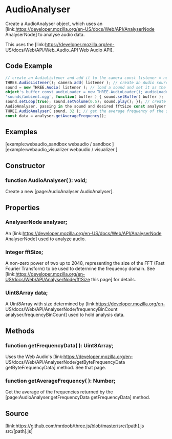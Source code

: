 # AudioAnalyser

Create a AudioAnalyser object, which uses an
[link:https://developer.mozilla.org/en-US/docs/Web/API/AnalyserNode
AnalyserNode] to analyse audio data.  
  
This uses the [link:https://developer.mozilla.org/en-
US/docs/Web/API/Web_Audio_API Web Audio API].

## Code Example

  
```ts  
// create an AudioListener and add it to the camera const listener = new
THREE.AudioListener(); camera.add( listener ); // create an Audio source const
sound = new THREE.Audio( listener ); // load a sound and set it as the Audio
object's buffer const audioLoader = new THREE.AudioLoader(); audioLoader.load(
'sounds/ambient.ogg', function( buffer ) { sound.setBuffer( buffer );
sound.setLoop(true); sound.setVolume(0.5); sound.play(); }); // create an
AudioAnalyser, passing in the sound and desired fftSize const analyser = new
THREE.AudioAnalyser( sound, 32 ); // get the average frequency of the sound
const data = analyser.getAverageFrequency();  
```  

## Examples

[example:webaudio_sandbox webaudio / sandbox ]  
[example:webaudio_visualizer webaudio / visualizer ]

## Constructor

###  function AudioAnalyser( ): void;

Create a new [page:AudioAnalyser AudioAnalyser].

## Properties

###  AnalyserNode analyser;

An [link:https://developer.mozilla.org/en-US/docs/Web/API/AnalyserNode
AnalyserNode] used to analyze audio.

###  Integer fftSize;

A non-zero power of two up to 2048, representing the size of the FFT (Fast
Fourier Transform) to be used to determine the frequency domain. See
[link:https://developer.mozilla.org/en-US/docs/Web/API/AnalyserNode/fftSize
this page] for details.

###  Uint8Array data;

A Uint8Array with size determined by [link:https://developer.mozilla.org/en-
US/docs/Web/API/AnalyserNode/frequencyBinCount analyser.frequencyBinCount]
used to hold analysis data.

## Methods

###  function getFrequencyData( ): Uint8Array;

Uses the Web Audio's [link:https://developer.mozilla.org/en-
US/docs/Web/API/AnalyserNode/getByteFrequencyData getByteFrequencyData]
method. See that page.

###  function getAverageFrequency( ): Number;

Get the average of the frequencies returned by the
[page:AudioAnalyser.getFrequencyData getFrequencyData] method.

## Source

[link:https://github.com/mrdoob/three.js/blob/master/src/[path].js
src/[path].js]

